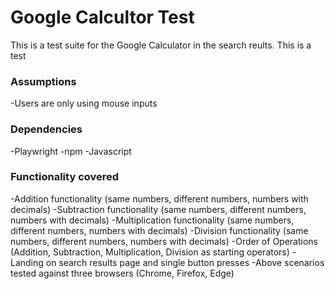 
# Google Calcultor Test

This is a test suite for the Google Calculator in the search reults. This is a test

### Assumptions
-Users are only using mouse inputs

### Dependencies
-Playwright
-npm
-Javascript

### Functionality covered
-Addition functionality (same numbers, different numbers, numbers with decimals)
-Subtraction functionality (same numbers, different numbers, numbers with decimals)
-Multiplication functionality (same numbers, different numbers, numbers with decimals)
-Division functionality (same numbers, different numbers, numbers with decimals)
-Order of Operations (Addition, Subtraction, Multiplication, Division as starting operators)
-Landing on search results page and single button presses
-Above scenarios tested against three browsers (Chrome, Firefox, Edge)